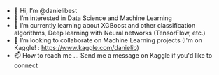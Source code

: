 - 👋 Hi, I’m @danielibest
- 👀 I’m interested in Data Science and Machine Learning
- 🌱 I’m currently learning about XGBoost and other classification algorithms, Deep learning with Neural networks (TensorFlow, etc.)
- 💞️ I’m looking to collaborate on Machine Learning projects (I'm on Kaggle! : https://www.kaggle.com/danielib)
- 📫 How to reach me ... Send me a message on Kaggle if you'd like to connect

<!---
danielibest/danielibest is a ✨ special ✨ repository because its `README.md` (this file) appears on your GitHub profile.
You can click the Preview link to take a look at your changes.
--->
